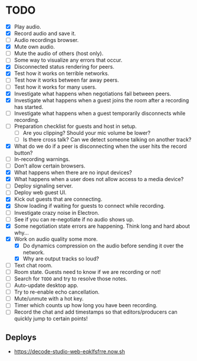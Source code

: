 # TODO

- [x] Play audio.
- [x] Record audio and save it.
- [ ] Audio recordings browser.
- [x] Mute own audio.
- [ ] Mute the audio of others (host only).
- [ ] Some way to visualize any errors that occur.
- [x] Disconnected status rendering for peers.
- [x] Test how it works on terrible networks.
- [ ] Test how it works between far away peers.
- [ ] Test how it works for many users.
- [x] Investigate what happens when negotiations fail between peers.
- [x] Investigate what happens when a guest joins the room after a recording has started.
- [ ] Investigate what happens when a guest temporarily disconnects while recording.
- [ ] Preparation checklist for guests and host in setup.
  - [ ] Are you clipping? Should your mic volume be lower?
  - [ ] Is there cross talk? Can we detect someone talking on another track?
- [x] What do we do if a peer is disconnecting when the user hits the record button?
- [ ] In-recording warnings.
- [ ] Don’t allow certain browsers.
- [x] What happens when there are no input devices?
- [x] What happens when a user does not allow access to a media device?
- [ ] Deploy signaling server.
- [ ] Deploy web guest UI.
- [x] Kick out guests that are connecting.
- [x] Show loading if waiting for guests to connect while recording.
- [ ] Investigate crazy noise in Electron.
- [ ] See if you can re-negotiate if no audio shows up.
- [x] Some negotiation state errors are happening. Think long and hard about why...
- [x] Work on audio quality some more.
  - [x] Do dynamics compression on the audio before sending it over the network.
  - [x] Why are output tracks so loud?
- [ ] Text chat room.
- [ ] Room state. Guests need to know if we are recording or not!
- [ ] Search for `TODO` and try to resolve those notes.
- [ ] Auto-update desktop app.
- [ ] Try to re-enable echo cancellation.
- [ ] Mute/unmute with a hot key.
- [ ] Timer which counts up how long you have been recording.
- [ ] Record the chat and add timestamps so that editors/producers can quickly jump to certain points!

## Deploys
- https://decode-studio-web-eqklfsfrre.now.sh

